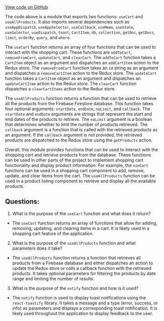 [View code on GitHub](zoo-labs/zoo/blob/master/core/src/state/store/hooks.tsx)

The code above is a module that exports two functions: `useCart` and `useAllProducts`. It also imports several dependencies such as `useAppDispatch`, `useAppSelector`, `useCallback`, `useMemo`, `useState`, `useSelector`, `useDispatch`, `toast`, `CartItem`, `db`, `collection`, `getDoc`, `getDocs`, `limit`, `orderBy`, `query`, and `where`.

The `useCart` function returns an array of four functions that can be used to interact with the shopping cart. These functions are `addToCart`, `removeFromCart`, `updateCart`, and `clearCart`. The `addToCart` function takes a `CartItem` object as an argument and dispatches an `addCartItem` action to the Redux store. The `removeFromCart` function takes an `id` string as an argument and dispatches a `removeCartItem` action to the Redux store. The `updateCart` function takes a `CartItem` object as an argument and dispatches an `updateCartItem` action to the Redux store. The `clearCart` function dispatches a `clearCartItems` action to the Redux store.

The `useAllProducts` function returns a function that can be used to retrieve all the products from the Firebase Firestore database. This function takes four optional arguments: `startDate`, `endDate`, `noLimit`, and `callback`. The `startDate` and `endDate` arguments are strings that represent the start and end dates of the products to retrieve. The `noLimit` argument is a boolean that determines whether to limit the number of products retrieved. The `callback` argument is a function that is called with the retrieved products as an argument. If the `callback` argument is not provided, the retrieved products are dispatched to the Redux store using the `getProducts` action.

Overall, this module provides functions that can be used to interact with the shopping cart and retrieve products from the database. These functions can be used in other parts of the project to implement shopping cart functionality and display product information. For example, the `useCart` functions can be used in a shopping cart component to add, remove, update, and clear items from the cart. The `useAllProducts` function can be used in a product listing component to retrieve and display all the available products.
## Questions: 
 1. What is the purpose of the `useCart` function and what does it return?
- The `useCart` function returns an array of functions that allow for adding, removing, updating, and clearing items in a cart. It is likely used in a shopping cart feature of the application.

2. What is the purpose of the `useAllProducts` function and what parameters does it take?
- The `useAllProducts` function returns a function that retrieves all products from a Firebase database and either dispatches an action to update the Redux store or calls a callback function with the retrieved products. It takes optional parameters for filtering the products by date range and limiting the number of results.

3. What is the purpose of the `notify` function and how is it used?
- The `notify` function is used to display toast notifications using the `react-toastify` library. It takes a message and a type (error, success, or info) as parameters and displays a corresponding toast notification. It is likely used throughout the application to display feedback to the user.